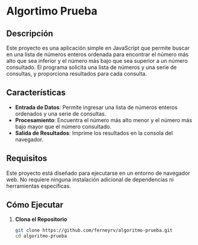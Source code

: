 # Algortimo Prueba

## Descripción

Este proyecto es una aplicación simple en JavaScript que permite buscar en una lista de números enteros ordenada para encontrar el número más alto que sea inferior y el número más bajo que sea superior a un número consultado. El programa solicita una lista de números y una serie de consultas, y proporciona resultados para cada consulta.

## Características

- **Entrada de Datos**: Permite ingresar una lista de números enteros ordenados y una serie de consultas.
- **Procesamiento**: Encuentra el número más alto menor y el número más bajo mayor que el número consultado.
- **Salida de Resultados**: Imprime los resultados en la consola del navegador.

## Requisitos

Este proyecto está diseñado para ejecutarse en un entorno de navegador web. No requiere ninguna instalación adicional de dependencias ni herramientas específicas.

## Cómo Ejecutar

1. **Clona el Repositorio**

   ```bash
   git clone https://github.com/ferneyrv/algoritmo-prueba.git
   cd algoritmo-prueba
